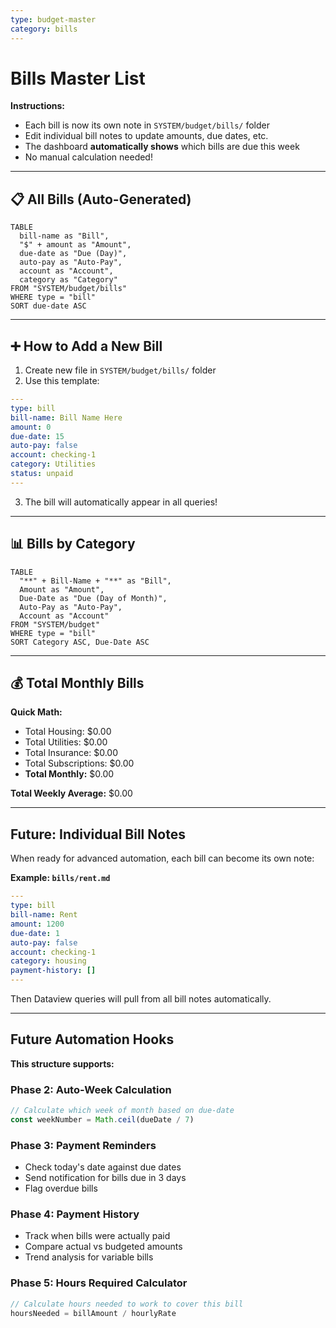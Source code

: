 ```yaml
---
type: budget-master
category: bills
---
```


# Bills Master List

**Instructions:**
- Each bill is now its own note in `SYSTEM/budget/bills/` folder
- Edit individual bill notes to update amounts, due dates, etc.
- The dashboard **automatically shows** which bills are due this week
- No manual calculation needed!

---

## 📋 All Bills (Auto-Generated)

```dataview
TABLE
  bill-name as "Bill",
  "$" + amount as "Amount",
  due-date as "Due (Day)",
  auto-pay as "Auto-Pay",
  account as "Account",
  category as "Category"
FROM "SYSTEM/budget/bills"
WHERE type = "bill"
SORT due-date ASC
```

---

## ➕ How to Add a New Bill

1. Create new file in `SYSTEM/budget/bills/` folder
2. Use this template:

```yaml
---
type: bill
bill-name: Bill Name Here
amount: 0
due-date: 15
auto-pay: false
account: checking-1
category: Utilities
status: unpaid
---
```

3. The bill will automatically appear in all queries!

---

## 📊 Bills by Category

```dataview
TABLE
  "**" + Bill-Name + "**" as "Bill",
  Amount as "Amount",
  Due-Date as "Due (Day of Month)",
  Auto-Pay as "Auto-Pay",
  Account as "Account"
FROM "SYSTEM/budget"
WHERE type = "bill"
SORT Category ASC, Due-Date ASC
```

---

## 💰 Total Monthly Bills

**Quick Math:**
- Total Housing: $0.00
- Total Utilities: $0.00
- Total Insurance: $0.00
- Total Subscriptions: $0.00
- **Total Monthly:** $0.00

**Total Weekly Average:** $0.00

---

## Future: Individual Bill Notes

When ready for advanced automation, each bill can become its own note:

**Example: `bills/rent.md`**
```yaml
---
type: bill
bill-name: Rent
amount: 1200
due-date: 1
auto-pay: false
account: checking-1
category: housing
payment-history: []
---
```

Then Dataview queries will pull from all bill notes automatically.

---

## Future Automation Hooks

**This structure supports:**

### Phase 2: Auto-Week Calculation
```javascript
// Calculate which week of month based on due-date
const weekNumber = Math.ceil(dueDate / 7)
```

### Phase 3: Payment Reminders
- Check today's date against due dates
- Send notification for bills due in 3 days
- Flag overdue bills

### Phase 4: Payment History
- Track when bills were actually paid
- Compare actual vs budgeted amounts
- Trend analysis for variable bills

### Phase 5: Hours Required Calculator
```javascript
// Calculate hours needed to work to cover this bill
hoursNeeded = billAmount / hourlyRate
```

